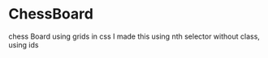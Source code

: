 # ChessBoard
chess Board using grids in css
I made this using nth selector without class, using ids
